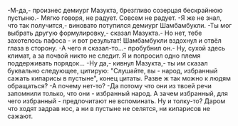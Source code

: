   -М-да,- произнес демиург Мазукта, брезгливо созерцая бескрайнюю пустыню.- Мягко говоря, не радует. Совсем не радует.
-Я же не знал, что так получится,- виновато потупился демиург Шамбамбукли.
-Ты мог выбрать другую формулировку,- сказал Мазукта.- Но нет, тебе захотелось пафоса - и вот результат!
Шамбамбукли вздохнул и отвёл глаза в сторону.
-А чего я сказал-то...- пробубнил он.- Ну, сухой здесь климат, а за почвой никто не следит. Я и попросил одно племя поддерживать порядок...
-Ну да,- кивнул Мазукта,- ты им сказал буквально следующее, цитирую: "Слушайте, вы - народ, избранный сажать кипарисы в пустыне", конец цитаты. Разве ж так можно к людям обращаться?
-А почему нет-то?
-Да потому что они из твоей речи запомнили только, что они - избранный народ. А зачем избранный, для чего избранный - предпочитают не вспоминать. Ну и толку-то? Даром что ходят задрав нос, а ни в пустыне не селятся, ни кипарисов не сажают.      